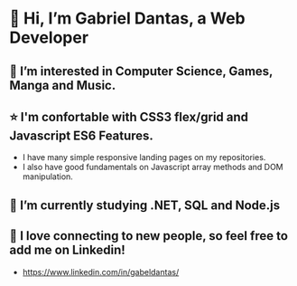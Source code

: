  # 👋 Hi, I’m Gabriel Dantas, a Web Developer

## 👀 I’m interested in Computer Science, Games, Manga and Music.

## ⭐ I'm confortable with CSS3 flex/grid and Javascript ES6 Features.
- I have many simple responsive landing pages on my repositories.
- I also have good fundamentals on Javascript array methods and DOM manipulation.

## 🌱 I’m currently studying .NET, SQL and Node.js
## 🤝 I love connecting to new people, so feel free to add me on Linkedin!
- https://www.linkedin.com/in/gabeldantas/
